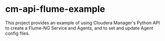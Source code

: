 cm-api-flume-example
====================

This project provides an example of using Cloudera Manager's Python API to create a Flume-NG Service and Agents, and to set and update Agent config files.


